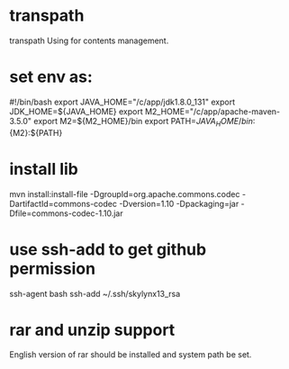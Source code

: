# transpath
transpath
Using for contents management.

# set env as:
#!/bin/bash
export JAVA_HOME="/c/app/jdk1.8.0_131"
export JDK_HOME=${JAVA_HOME}
export M2_HOME="/c/app/apache-maven-3.5.0"
export M2=${M2_HOME}/bin
export PATH=${JAVA_HOME}/bin:${M2}:${PATH}

# install lib
mvn install:install-file -DgroupId=org.apache.commons.codec -DartifactId=commons-codec -Dversion=1.10 -Dpackaging=jar -Dfile=commons-codec-1.10.jar

# use ssh-add to get github permission
ssh-agent bash
ssh-add ~/.ssh/skylynx13_rsa

# rar and unzip support
English version of rar should be installed and system path be set.

